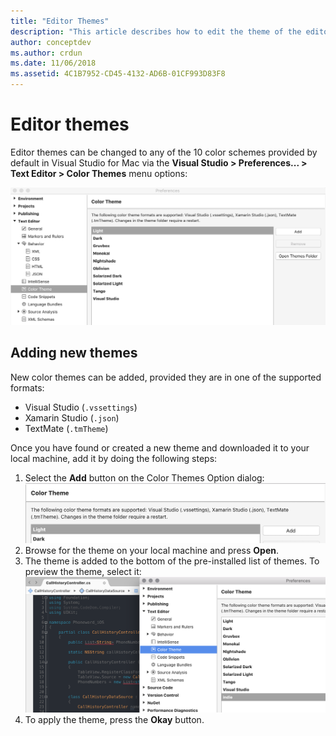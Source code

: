 ```yaml
---
title: "Editor Themes"
description: "This article describes how to edit the theme of the editor or add your own in Visual Studio for Mac"
author: conceptdev
ms.author: crdun
ms.date: 11/06/2018
ms.assetid: 4C1B7952-CD45-4132-AD6B-01CF993D83F8
---
```


# Editor themes
Editor themes can be changed to any of the 10 color schemes provided by default in Visual Studio for Mac via the **Visual Studio > Preferences... > Text Editor > Color Themes** menu options:

 ![Color Theme Selection](media/source-editor-image17.png)

## Adding new themes

New color themes can be added, provided they are in one of the supported formats:

* Visual Studio (`.vssettings`)
* Xamarin Studio (`.json`)
* TextMate (`.tmTheme`)

Once you have found or created a new theme and downloaded it to your local machine, add it by doing the following steps:

1. Select the **Add** button on the Color Themes Option dialog:   
    ![Color Theme Add](media/source-editor-image20.png)
2. Browse for the theme on your local machine and press **Open**.
3. The theme is added to the bottom of the pre-installed list of themes. To preview the theme, select it:
    ![Color Theme Preview](media/source-editor-image21.png)
4. To apply the theme, press the **Okay** button. 
